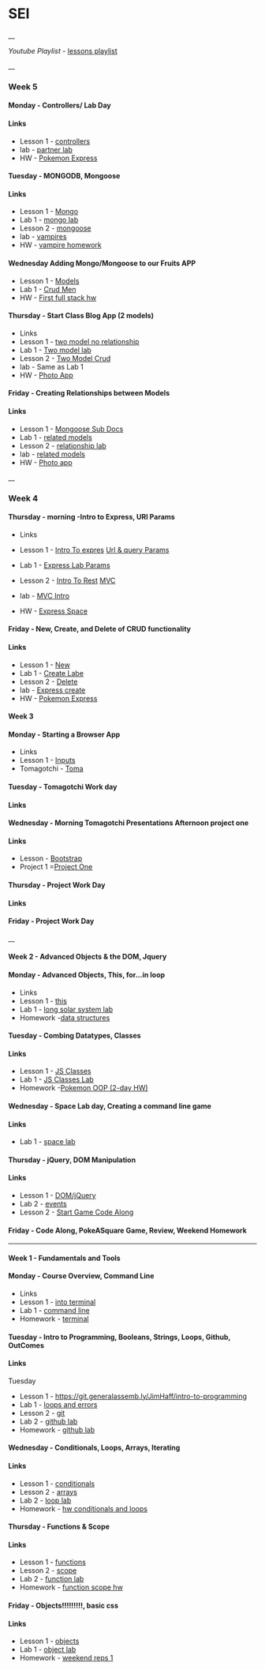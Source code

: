 # SEI
__

*Youtube Playlist* - [lessons playlist](https://www.youtube.com/playlist?list=PL51l5r1uFLPORYoHkrwNhM6Ik4PzcuNpZ)

__
### Week 5 

#### __Monday__ - Controllers/ Lab Day

#### Links 
* Lesson 1 - [controllers](https://git.generalassemb.ly/WebDev-Connected-Classroom/express-controllers/blob/master/README.md)
* lab - [partner lab](https://git.generalassemb.ly/WebDev-Connected-Classroom/express-partner-lab)
* HW  - [Pokemon Express](https://git.generalassemb.ly/WebDev-Connected-Classroom/Pokemon-Express/blob/master/README.md)

#### __Tuesday__ - MONGODB, Mongoose

#### Links 

* Lesson 1 - [Mongo](https://git.generalassemb.ly/WebDev-Connected-Classroom/mongo-lesson)
* Lab 1 - [mongo lab](https://git.generalassemb.ly/WebDev-Connected-Classroom/mongo-lab)
* Lesson 2 - [mongoose](https://git.generalassemb.ly/WebDev-Connected-Classroom/mongoose-lesson/blob/master/README.md)
* lab - [vampires](https://git.generalassemb.ly/WebDev-Connected-Classroom/Mongoose-Lab/blob/master/README.md)
* HW  - [vampire homework](https://git.generalassemb.ly/WebDev-Connected-Classroom/mongoose-vampires-hw)


#### __Wednesday__ Adding Mongo/Mongoose to our Fruits APP


* Lesson 1 -   [Models](https://git.generalassemb.ly/WebDev-Connected-Classroom/express-adding-models/blob/master/README.md)
* Lab 1 - [Crud Men](https://git.generalassemb.ly/WebDev-Connected-Classroom/CRUD-MEN-lab-part-1-CR)
* HW  - [First full stack hw](https://git.generalassemb.ly/WebDev-Connected-Classroom/first-full-stack-homework/blob/master/README.md)


#### __Thursday__ - Start Class Blog App (2 models)
* Links 
* Lesson 1 - [two model no relationship](https://git.generalassemb.ly/WebDev-Connected-Classroom/Two-Model-Crud-No-RelationShip/blob/master/README.md)     
* Lab 1 - [Two model lab](https://git.generalassemb.ly/WebDev-Connected-Classroom/two-model-lab/blob/master/README.md)
* Lesson 2 -  [Two Model Crud](https://git.generalassemb.ly/WebDev-Connected-Classroom/two-model-second-model-crud/blob/master/README.md)   
* lab - Same as Lab 1
* HW  - [Photo App](https://git.generalassemb.ly/WebDev-Connected-Classroom/photo-app-hw/blob/master/README.md)


#### __Friday__ - Creating Relationships between Models

#### Links 

* Lesson 1 - [Mongoose Sub Docs](https://git.generalassemb.ly/WebDev-Connected-Classroom/Mongoose-Sub-Documents/blob/master/README.md)
* Lab 1 - [related models](https://git.generalassemb.ly/WebDev-Connected-Classroom/two-related-models-lab/blob/master/README.md)
* Lesson 2 -  [relationship lab](https://git.generalassemb.ly/WebDev-Connected-Classroom/two-model-relationship-build/blob/master/README.md)
* lab - [related models](https://git.generalassemb.ly/WebDev-Connected-Classroom/two-related-models-lab/blob/master/README.md)
* HW  - [Photo app](https://git.generalassemb.ly/WebDev-Connected-Classroom/photo-app-hw/blob/master/README.md)


__

### Week 4

#### __Thursday__ - morning -Intro to Express, URl Params
* Links 
* Lesson 1 - [Intro To expres](https://git.generalassemb.ly/WebDev-Connected-Classroom/intro_to_Express/blob/master/README.md)
             [Url & query Params](https://git.generalassemb.ly/WebDev-Connected-Classroom/url_and_query_params/blob/master/README.md)
             
* Lab 1 - [Express Lab Params](https://git.generalassemb.ly/WebDev-Connected-Classroom/express-lab-params/blob/master/README.md)

* Lesson 2 - [Intro To Rest](https://git.generalassemb.ly/WebDev-Connected-Classroom/intro_to_Rest/blob/master/README.md)
             [MVC](https://git.generalassemb.ly/WebDev-Connected-Classroom/MVC/blob/master/README.md)
             
* lab - [MVC Intro](https://git.generalassemb.ly/WebDev-Connected-Classroom/mvc-intro-lab/blob/master/README.md)
* HW  - [Express Space](https://git.generalassemb.ly/WebDev-Connected-Classroom/express-space-homework)


#### __Friday__ - New, Create, and Delete of CRUD functionality

#### Links 

* Lesson 1 - [New](https://git.generalassemb.ly/WebDev-Connected-Classroom/NEW_Create_Express/blob/master/README.md) 
* Lab 1 - [Create Labe](https://git.generalassemb.ly/WebDev-Connected-Classroom/Express-Create-Lab)
* Lesson 2 -  [Delete](https://git.generalassemb.ly/WebDev-Connected-Classroom/Delete-Express/blob/master/README.md)
* lab - [Express create](https://git.generalassemb.ly/WebDev-Connected-Classroom/Express-Create-Lab)
* HW  - [Pokemon Express](https://git.generalassemb.ly/WebDev-Connected-Classroom/Pokemon-Express/blob/master/README.md)


#### Week 3
#### __Monday__ - Starting a Browser App

* Links 
* Lesson 1 - [Inputs](https://git.generalassemb.ly/WebDev-Connected-Classroom/handling-input/blob/master/README.md)
* Tomagotchi - [Toma](https://git.generalassemb.ly/WebDev-Connected-Classroom/Tomagotchi-Mini-Project/blob/master/README.md)


#### __Tuesday__ - Tomagotchi Work day
#### Links 




#### __Wednesday__ - Morning Tomagotchi Presentations Afternoon project one

#### Links 

* Lesson - [Bootstrap](https://git.generalassemb.ly/wdi-wc-march2018/intro-to-bootstrap/blob/master/README.md)
* Project 1 =[Project One](https://git.generalassemb.ly/WebDev-Connected-Classroom/project-1/blob/master/README.md)



#### __Thursday__ - Project Work Day
#### Links 



#### __Friday__ - Project Work Day


__

#### Week 2 - Advanced Objects & the DOM, Jquery

#### __Monday__ - Advanced Objects, This, for...in loop

* Links 
* Lesson 1 - [this](https://git.generalassemb.ly/JimHaff/Combining-datatypes/blob/master/README.md)
* Lab 1 - [long solar system lab](https://git.generalassemb.ly/WebDev-Connected-Classroom/solar-system-lab/blob/master/README.md)
* Homework -[data structures](https://git.generalassemb.ly/WebDev-Connected-Classroom/data-structures-hw)


#### __Tuesday__ - Combing Datatypes, Classes

#### Links 
* Lesson 1 - [JS Classes](https://git.generalassemb.ly/wdi-wc-march2018/classes)
* Lab 1 - [JS Classes Lab](https://git.generalassemb.ly/WebDev-Connected-Classroom/classes-lab)
* Homework -[Pokemon OOP (2-day HW)](https://git.generalassemb.ly/WebDev-Connected-Classroom/oop-pokemon-2day-hw)

#### __Wednesday__ - Space Lab day, Creating a command line game

#### Links 

* Lab 1 - [space lab](https://git.generalassemb.ly/WebDev-Connected-Classroom/space-battle-all-day-lab/)

#### __Thursday__ - jQuery, DOM Manipulation

#### Links 

* Lesson 1 - [DOM/jQuery](https://git.generalassemb.ly/WebDev-Connected-Classroom/DOM-jQuery/blob/master/README.md)
* Lab 2 -    [events](https://git.generalassemb.ly/wdi-wc-march2018/jQuery-Events-Lab/blob/master/README.md)
* Lesson 2 - [Start Game Code Along](https://git.generalassemb.ly/WebDev-Connected-Classroom/jQuery-startGame/blob/master/README.md)

#### __Friday__ - Code Along, PokeASquare Game, Review, Weekend Homework

___


#### Week 1 - Fundamentals and Tools

#### __Monday__ - Course Overview, Command Line

* Links 
* Lesson 1 - [into terminal](https://git.generalassemb.ly/WebDev-Connected-Classroom/intro-terminal)
* Lab 1 - [command line](https://git.generalassemb.ly/WebDev-Connected-Classroom/command-line-lab)
* Homework - [terminal](https://git.generalassemb.ly/WebDev-Connected-Classroom/hw-unix-cli-practice)


#### __Tuesday__ - Intro to Programming, Booleans, Strings, Loops, Github, OutComes

#### Links 

Tuesday
* Lesson 1 - https://git.generalassemb.ly/JimHaff/intro-to-programming
* Lab 1 - [loops and errors](https://git.generalassemb.ly/WebDev-Connected-Classroom/loops-and-errors/blob/master/README.md)
* Lesson 2 - [git](https://git.generalassemb.ly/WebDev-Connected-Classroom/github/blob/master/README.md)
* Lab 2 - [github lab](https://git.generalassemb.ly/WebDev-Connected-Classroom/git-github-lab/)
* Homework - [github lab](https://git.generalassemb.ly/WebDev-Connected-Classroom/git-github-lab/)



#### __Wednesday__ - Conditionals, Loops, Arrays, Iterating

#### Links 

* Lesson 1 -  [conditionals](https://git.generalassemb.ly/WebDev-Connected-Classroom/conditionals-and-loops/blob/master/README.md)
* Lesson 2 -  [arrays](https://git.generalassemb.ly/WebDev-Connected-Classroom/Arrays-iterating-over-them/blob/master/README.md)
* Lab 2 -     [loop lab](https://git.generalassemb.ly/WebDev-Connected-Classroom/loop-lab/blob/master/README.md)
* Homework - [hw conditionals and loops](https://git.generalassemb.ly/WebDev-Connected-Classroom/HW-Loops-Conditionals/blob/master/README.md)


#### __Thursday__ - Functions & Scope

#### Links 

* Lesson 1 -  [functions](https://git.generalassemb.ly/JimHaff/functions/blob/master/README.md)
* Lesson 2 -  [scope](https://git.generalassemb.ly/WebDev-Connected-Classroom/Scope)
* Lab 2 -     [function lab](https://git.generalassemb.ly/WebDev-Connected-Classroom/functions-lab/blob/master/README.md)
* Homework -  [function scope hw](https://git.generalassemb.ly/WebDev-Connected-Classroom/functions-scope-hw)



#### __Friday__ - Objects!!!!!!!!!, basic css

#### Links 


* Lesson 1 -  [objects](https://git.generalassemb.ly/WebDev-Connected-Classroom/Objects/blob/master/README.md)
* Lab 1 -  [object lab](https://git.generalassemb.ly/WebDev-Connected-Classroom/Objects-lab/blob/master/README.md)
* Homework - [weekend reps 1](https://git.generalassemb.ly/WebDev-Connected-Classroom/weekend-reps/)


